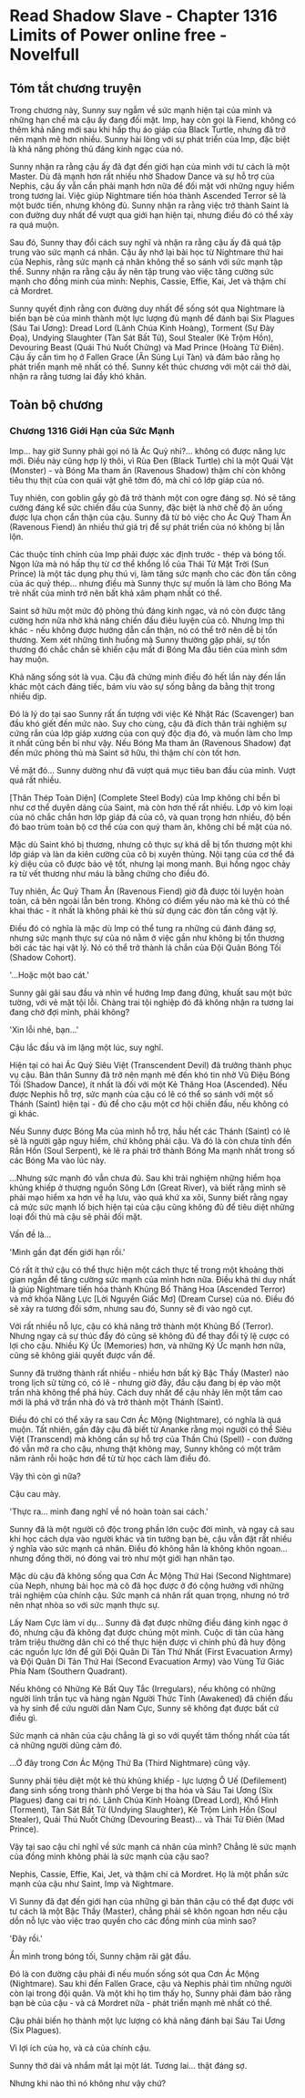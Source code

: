 # Read Shadow Slave - Chapter 1316 Limits of Power online free - Novelfull

## Tóm tắt chương truyện

Trong chương này, Sunny suy ngẫm về sức mạnh hiện tại của mình và những hạn chế mà cậu ấy đang đối mặt. Imp, hay còn gọi là Fiend, không có thêm khả năng mới sau khi hấp thụ áo giáp của Black Turtle, nhưng đã trở nên mạnh mẽ hơn nhiều. Sunny hài lòng với sự phát triển của Imp, đặc biệt là khả năng phòng thủ đáng kinh ngạc của nó.

Sunny nhận ra rằng cậu ấy đã đạt đến giới hạn của mình với tư cách là một Master. Dù đã mạnh hơn rất nhiều nhờ Shadow Dance và sự hỗ trợ của Nephis, cậu ấy vẫn cần phải mạnh hơn nữa để đối mặt với những nguy hiểm trong tương lai. Việc giúp Nightmare tiến hóa thành Ascended Terror sẽ là một bước tiến, nhưng không đủ. Sunny nhận ra rằng việc trở thành Saint là con đường duy nhất để vượt qua giới hạn hiện tại, nhưng điều đó có thể xảy ra quá muộn.

Sau đó, Sunny thay đổi cách suy nghĩ và nhận ra rằng cậu ấy đã quá tập trung vào sức mạnh cá nhân. Cậu ấy nhớ lại bài học từ Nightmare thứ hai của Nephis, rằng sức mạnh cá nhân không thể so sánh với sức mạnh tập thể. Sunny nhận ra rằng cậu ấy nên tập trung vào việc tăng cường sức mạnh cho đồng minh của mình: Nephis, Cassie, Effie, Kai, Jet và thậm chí cả Mordret.

Sunny quyết định rằng con đường duy nhất để sống sót qua Nightmare là biến bạn bè của mình thành một lực lượng đủ mạnh để đánh bại Six Plagues (Sáu Tai Ương): Dread Lord (Lãnh Chúa Kinh Hoàng), Torment (Sự Đày Đọa), Undying Slaughter (Tàn Sát Bất Tử), Soul Stealer (Kẻ Trộm Hồn), Devouring Beast (Quái Thú Nuốt Chửng) và Mad Prince (Hoàng Tử Điên). Cậu ấy cần tìm họ ở Fallen Grace (Ân Sủng Lụi Tàn) và đảm bảo rằng họ phát triển mạnh mẽ nhất có thể. Sunny kết thúc chương với một cái thở dài, nhận ra rằng tương lai đầy khó khăn.

## Toàn bộ chương

### Chương 1316 Giới Hạn của Sức Mạnh

Imp... hay giờ Sunny phải gọi nó là Ác Quỷ nhỉ?... không có được năng lực mới. Điều này cũng hợp lý thôi, vì Rùa Đen (Black Turtle) chỉ là một Quái Vật (Monster) - và Bóng Ma tham ăn (Ravenous Shadow) thậm chí còn không tiêu thụ thịt của con quái vật ghê tởm đó, mà chỉ có lớp giáp của nó.

Tuy nhiên, con goblin gầy gò đã trở thành một con ogre đáng sợ. Nó sẽ tăng cường đáng kể sức chiến đấu của Sunny, đặc biệt là nhờ chế độ ăn uống được lựa chọn cẩn thận của cậu. Sunny đã từ bỏ việc cho Ác Quỷ Tham Ăn (Ravenous Fiend) ăn nhiều thứ giá trị để sự phát triển của nó không bị lẫn lộn.

Các thuộc tính chính của Imp phải được xác định trước - thép và bóng tối. Ngọn lửa mà nó hấp thụ từ cơ thể khổng lồ của Thái Tử Mặt Trời (Sun Prince) là một tác dụng phụ thú vị, làm tăng sức mạnh cho các đòn tấn công của ác quỷ thép... nhưng điều mà Sunny thực sự muốn là làm cho Bóng Ma trẻ nhất của mình trở nên bất khả xâm phạm nhất có thể.

Saint sở hữu một mức độ phòng thủ đáng kinh ngạc, và nó còn được tăng cường hơn nữa nhờ khả năng chiến đấu điêu luyện của cô. Nhưng Imp thì khác - nếu không được hướng dẫn cẩn thận, nó có thể trở nên dễ bị tổn thương. Xem xét những tình huống mà Sunny thường gặp phải, sự tổn thương đó chắc chắn sẽ khiến cậu mất đi Bóng Ma đầu tiên của mình sớm hay muộn.

Khả năng sống sót là vua. Cậu đã chứng minh điều đó hết lần này đến lần khác một cách đáng tiếc, bám víu vào sự sống bằng da bằng thịt trong nhiều dịp.

Đó là lý do tại sao Sunny rất ấn tượng với việc Kẻ Nhặt Rác (Scavenger) ban đầu khó giết đến mức nào. Suy cho cùng, cậu đã đích thân trải nghiệm sự cứng rắn của lớp giáp xương của con quỷ độc địa đó, và muốn làm cho Imp ít nhất cũng bền bỉ như vậy. Nếu Bóng Ma tham ăn (Ravenous Shadow) đạt đến mức phòng thủ mà Saint sở hữu, thì thậm chí còn tốt hơn.

Về mặt đó... Sunny dường như đã vượt quá mục tiêu ban đầu của mình. Vượt quá rất nhiều.

[Thân Thép Toàn Diện] (Complete Steel Body) của Imp không chỉ bền bỉ như cơ thể duyên dáng của Saint, mà còn hơn thế rất nhiều. Lớp vỏ kim loại của nó chắc chắn hơn lớp giáp đá của cô, và quan trọng hơn nhiều, độ bền đó bao trùm toàn bộ cơ thể của con quỷ tham ăn, không chỉ bề mặt của nó.

Mặc dù Saint khó bị thương, nhưng cô thực sự khá dễ bị tổn thương một khi lớp giáp và làn da kiên cường của cô bị xuyên thủng. Nội tạng của cơ thể đá kỳ diệu của cô được bảo vệ tốt, nhưng lại mong manh. Bụi hồng ngọc chảy ra từ vết thương như máu là bằng chứng cho điều đó.

Tuy nhiên, Ác Quỷ Tham Ăn (Ravenous Fiend) giờ đã được tôi luyện hoàn toàn, cả bên ngoài lẫn bên trong. Không có điểm yếu nào mà kẻ thù có thể khai thác - ít nhất là không phải kẻ thù sử dụng các đòn tấn công vật lý.

Điều đó có nghĩa là mặc dù Imp có thể tung ra những cú đánh đáng sợ, nhưng sức mạnh thực sự của nó nằm ở việc gần như không bị tổn thương bởi các tác hại vật lý. Nó có thể trở thành lá chắn của Đội Quân Bóng Tối (Shadow Cohort).

'...Hoặc một bao cát.'

Sunny gãi gãi sau đầu và nhìn về hướng Imp đang đứng, khuất sau một bức tường, với vẻ mặt tội lỗi. Chàng trai tội nghiệp đó đã không nhận ra tương lai đang chờ đợi mình, phải không?

'Xin lỗi nhé, bạn...'

Cậu lắc đầu và im lặng một lúc, suy nghĩ.

Hiện tại có hai Ác Quỷ Siêu Việt (Transcendent Devil) đã trưởng thành phục vụ cậu. Bản thân Sunny đã trở nên mạnh mẽ đến khó tin nhờ Vũ Điệu Bóng Tối (Shadow Dance), ít nhất là đối với một Kẻ Thăng Hoa (Ascended). Nếu được Nephis hỗ trợ, sức mạnh của cậu có lẽ có thể so sánh với một số Thánh (Saint) hiện tại - đủ để cho cậu một cơ hội chiến đấu, nếu không có gì khác.

Nếu Sunny được Bóng Ma của mình hỗ trợ, hầu hết các Thánh (Saint) có lẽ sẽ là người gặp nguy hiểm, chứ không phải cậu. Và đó là còn chưa tính đến Rắn Hồn (Soul Serpent), kẻ lẽ ra phải trở thành Bóng Ma mạnh nhất trong số các Bóng Ma vào lúc này.

...Nhưng sức mạnh đó vẫn chưa đủ. Sau khi trải nghiệm những hiểm họa khủng khiếp ở thượng nguồn Sông Lớn (Great River), và biết rằng mình sẽ phải mạo hiểm xa hơn về hạ lưu, vào quá khứ xa xôi, Sunny biết rằng ngay cả mức sức mạnh lố bịch hiện tại của cậu cũng không đủ để tiêu diệt những loại đối thủ mà cậu sẽ phải đối mặt.

Vấn đề là...

'Mình gần đạt đến giới hạn rồi.'

Có rất ít thứ cậu có thể thực hiện một cách thực tế trong một khoảng thời gian ngắn để tăng cường sức mạnh của mình hơn nữa. Điều khả thi duy nhất là giúp Nightmare tiến hóa thành Khủng Bố Thăng Hoa (Ascended Terror) và mở khóa Năng Lực [Lời Nguyền Giấc Mơ] (Dream Curse) của nó. Điều đó sẽ xảy ra tương đối sớm, nhưng sau đó, Sunny sẽ đi vào ngõ cụt.

Với rất nhiều nỗ lực, cậu có khả năng trở thành một Khủng Bố (Terror). Nhưng ngay cả sự thúc đẩy đó cũng sẽ không đủ để thay đổi tỷ lệ cược có lợi cho cậu. Nhiều Ký Ức (Memories) hơn, và những Ký Ức mạnh hơn nữa, cũng sẽ không giải quyết được vấn đề.

Sunny đã trưởng thành rất nhiều - nhiều hơn bất kỳ Bậc Thầy (Master) nào trong lịch sử từng có, có lẽ - nhưng giờ đây, đầu cậu đang bị ép vào một trần nhà không thể phá hủy. Cách duy nhất để cậu nhảy lên một tầm cao mới là phá vỡ trần nhà đó và trở thành một Thánh (Saint).

Điều đó chỉ có thể xảy ra sau Cơn Ác Mộng (Nightmare), có nghĩa là quá muộn. Tất nhiên, gần đây cậu đã biết từ Ananke rằng mọi người có thể Siêu Việt (Transcend) mà không cần sự hỗ trợ của Thần Chú (Spell) - con đường đó vẫn mở ra cho cậu, nhưng thật không may, Sunny không có một trăm năm rảnh rỗi hoặc hơn để từ từ học cách làm điều đó.

Vậy thì còn gì nữa?

Cậu cau mày.

'Thực ra... mình đang nghĩ về nó hoàn toàn sai cách.'

Sunny đã là một người cô độc trong phần lớn cuộc đời mình, và ngay cả sau khi học cách dựa vào người khác và tin tưởng bạn bè, cậu vẫn đặt rất nhiều ý nghĩa vào sức mạnh cá nhân. Điều đó không hẳn là không khôn ngoan... nhưng đồng thời, nó đóng vai trò như một giới hạn nhân tạo.

Mặc dù cậu đã không sống qua Cơn Ác Mộng Thứ Hai (Second Nightmare) của Neph, nhưng bài học mà cô đã học được ở đó cộng hưởng với những trải nghiệm của chính cậu. Sức mạnh cá nhân rất quan trọng, nhưng nó trở nên nhạt nhòa so với sức mạnh thực sự.

Lấy Nam Cực làm ví dụ... Sunny đã đạt được những điều đáng kinh ngạc ở đó, nhưng cậu đã không đạt được chúng một mình. Cuộc di tản của hàng trăm triệu thường dân chỉ có thể thực hiện được vì chính phủ đã huy động các nguồn lực lớn để gửi Đội Quân Di Tản Thứ Nhất (First Evacuation Army) và Đội Quân Di Tản Thứ Hai (Second Evacuation Army) vào Vùng Tứ Giác Phía Nam (Southern Quadrant).

Nếu không có Những Kẻ Bất Quy Tắc (Irregulars), nếu không có những người lính trần tục và hàng ngàn Người Thức Tỉnh (Awakened) đã chiến đấu và hy sinh để cứu người dân Nam Cực, Sunny sẽ không đạt được bất cứ điều gì.

Sức mạnh cá nhân của cậu chẳng là gì so với quyết tâm thống nhất của tất cả những người dũng cảm đó.

...Ở đây trong Cơn Ác Mộng Thứ Ba (Third Nightmare) cũng vậy.

Sunny phải tiêu diệt một kẻ thù khủng khiếp - lực lượng Ô Uế (Defilement) đang sinh sống trong thành phố Verge bị tha hóa và Sáu Tai Ương (Six Plagues) đang cai trị nó. Lãnh Chúa Kinh Hoàng (Dread Lord), Khổ Hình (Torment), Tàn Sát Bất Tử (Undying Slaughter), Kẻ Trộm Linh Hồn (Soul Stealer), Quái Thú Nuốt Chửng (Devouring Beast)... và Thái Tử Điên (Mad Prince).

Vậy tại sao cậu chỉ nghĩ về sức mạnh cá nhân của mình? Chẳng lẽ sức mạnh của đồng minh không phải là sức mạnh của cậu sao?

Nephis, Cassie, Effie, Kai, Jet, và thậm chí cả Mordret. Họ là một phần sức mạnh của cậu như Saint, Imp và Nightmare.

Vì Sunny đã đạt đến giới hạn của những gì bản thân cậu có thể đạt được với tư cách là một Bậc Thầy (Master), chẳng phải sẽ khôn ngoan hơn nếu cậu dồn nỗ lực vào việc trao quyền cho các đồng minh của mình sao?

'Đây rồi.'

Ẩn mình trong bóng tối, Sunny chậm rãi gật đầu.

Đó là con đường cậu phải đi nếu muốn sống sót qua Cơn Ác Mộng (Nightmare). Sau khi đến Fallen Grace, cậu và Nephis phải tìm những người còn lại trong đội quân. Và một khi họ tìm thấy họ, Sunny phải đảm bảo rằng bạn bè của cậu - và cả Mordret nữa - phát triển mạnh mẽ nhất có thể.

Cậu phải biến họ thành một lực lượng có khả năng đánh bại Sáu Tai Ương (Six Plagues).

Vì lợi ích của họ, và cả của chính cậu.

Sunny thở dài và nhắm mắt lại một lát. Tương lai... thật đáng sợ.

Nhưng khi nào thì nó không như vậy chứ?